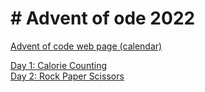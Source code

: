 # # Advent of ode 2022

[Advent of code web page (calendar)](https://adventofcode.com/2022)

[Day 1: Calorie Counting](Day%2001.ipynb) <br>
[Day 2: Rock Paper Scissors](Day%2002.ipynb)